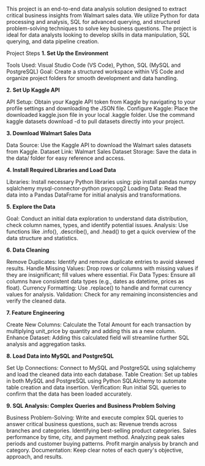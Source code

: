 This project is an end-to-end data analysis solution designed to extract critical business insights from Walmart sales data. We utilize Python for data processing and analysis, SQL for advanced querying, and structured problem-solving techniques to solve key business questions. The project is ideal for data analysts looking to develop skills in data manipulation, SQL querying, and data pipeline creation.




Project Steps
**1. Set Up the Environment**

  Tools Used: Visual Studio Code (VS Code), Python, SQL (MySQL and PostgreSQL)
  Goal: Create a structured workspace within VS Code and organize project folders for smooth development and data handling.

  
**2. Set Up Kaggle API**

  API Setup: Obtain your Kaggle API token from Kaggle by navigating to your profile settings and downloading the JSON file.
  Configure Kaggle:
  Place the downloaded kaggle.json file in your local .kaggle folder.
  Use the command kaggle datasets download -d <dataset-path> to pull datasets directly into your project.

  
**3. Download Walmart Sales Data**

  Data Source: Use the Kaggle API to download the Walmart sales datasets from Kaggle.
  Dataset Link: Walmart Sales Dataset
  Storage: Save the data in the data/ folder for easy reference and access.


  
**4. Install Required Libraries and Load Data**

  Libraries: Install necessary Python libraries using:
  pip install pandas numpy sqlalchemy mysql-connector-python psycopg2
  Loading Data: Read the data into a Pandas DataFrame for initial analysis and transformations.

  
**5. Explore the Data**

  Goal: Conduct an initial data exploration to understand data distribution, check column names, types, and identify potential issues.
  Analysis: Use functions like .info(), .describe(), and .head() to get a quick overview of the data structure and statistics.

  
**6. Data Cleaning**

  Remove Duplicates: Identify and remove duplicate entries to avoid skewed results.
  Handle Missing Values: Drop rows or columns with missing values if they are insignificant; fill values where essential.
  Fix Data Types: Ensure all columns have consistent data types (e.g., dates as datetime, prices as float).
  Currency Formatting: Use .replace() to handle and format currency values for analysis.
  Validation: Check for any remaining inconsistencies and verify the cleaned data.

  
**7. Feature Engineering**

  Create New Columns: Calculate the Total Amount for each transaction by multiplying unit_price by quantity and adding this as a new column.
  Enhance Dataset: Adding this calculated field will streamline further SQL analysis and aggregation tasks.

  
**8. Load Data into MySQL and PostgreSQL**

  Set Up Connections: Connect to MySQL and PostgreSQL using sqlalchemy and load the cleaned data into each database.
  Table Creation: Set up tables in both MySQL and PostgreSQL using Python SQLAlchemy to automate table creation and data insertion.
  Verification: Run initial SQL queries to confirm that the data has been loaded accurately.

  
**9. SQL Analysis: Complex Queries and Business Problem Solving**

  Business Problem-Solving: Write and execute complex SQL queries to answer critical business questions, such as:
  Revenue trends across branches and categories.
  Identifying best-selling product categories.
  Sales performance by time, city, and payment method.
  Analyzing peak sales periods and customer buying patterns.
  Profit margin analysis by branch and category.
  Documentation: Keep clear notes of each query's objective, approach, and results.
